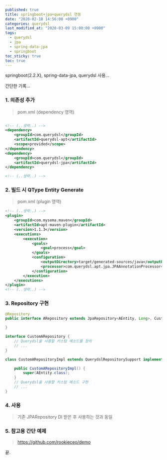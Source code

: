 ```yaml
---
published: true
title: springboot+jpa+querydsl 연동
date: "2020-02-18 14:56:00 +0900"
categories: querydsl
last_modified_at: "2020-03-09 15:00:00 +0900"
tags:
  - querydsl
  - jpa
  - spring-data-jpa
  - springboot
toc_sticky: true
toc: true
---
```


springboot(2.2.X), spring-data-jpa, querydsl 사용...  

간단한 기록...

### 1. 의존성 추가  
> pom.xml (dependency 영역) 

```xml

<!-- (..생략..) -->
<dependency>
    <groupId>com.querydsl</groupId>
    <artifactId>querydsl-apt</artifactId>
    <scope>provided</scope>
</dependency>
<dependency>
    <groupId>com.querydsl</groupId>
    <artifactId>querydsl-jpa</artifactId>
</dependency>

<!-- (..생략..) -->        

```

### 2. 빌드 시 QType Entity Generate  
> pom.xml (plugin 영역)  

```xml
<!-- (..생략..) -->
<plugin>
    <groupId>com.mysema.maven</groupId>
    <artifactId>apt-maven-plugin</artifactId>
    <version>1.1.3</version>
    <executions>
        <execution>
            <goals>
                <goal>process</goal>
            </goals>
            <configuration>
                <outputDirectory>target/generated-sources/java</outputDirectory>
                <processor>com.querydsl.apt.jpa.JPAAnnotationProcessor</processor>
            </configuration>
        </execution>
    </executions>
</plugin>
<!-- (..생략..) -->
```

### 3. Repository 구현

```java
@Repository
public interface ARepository extends JpaRepository<AEntity, Long>, CustomARepository {

}

interface CustomARepository {
    // Querydsl을 사용할 커스텀 메소드를 정의
    // ...
}

class CustomARepositoryImpl extends QuerydslRepositorySupport implements CustomARepository {

	public CustomARepositoryImpl() {
		super(AEntity.class);
	}
    // Querydsl을 사용할 커스텀 메소드 구현
    // ...
}
```

### 4. 사용
> 기존 JPARepository DI 받은 후 사용하는 것과 동일


### 5. 참고용 간단 예제
> https://github.com/rookieceo/demo


끝.
